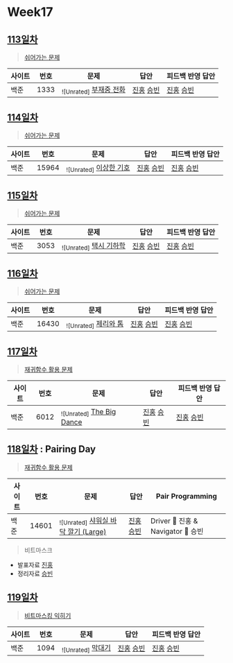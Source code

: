 # Week17

## [113일차](Day113)

> [쉬어가는 문제](https://www.acmicpc.net/group/workbook/view/9797/32849)

| 사이트 | 번호 | 문제                 | 답안                | 피드백 반영 답안    |
| ------ | ---- | -------------------- | ------------------- | ------------------- |
| 백준   | 1333    | <sub>![Unrated]</sub> [부재중 전화](https://www.acmicpc.net/problem/1333) | [진홍](Day113/boj1333_kjh.java) [승빈](Day113/boj1333_wsb.java) | [진홍](Day113/boj1333_kjh.java) [승빈](Day113/boj1333_wsb.java) |

## [114일차](Day114)

> [쉬어가는 문제](https://www.acmicpc.net/group/workbook/view/9797/32861)

| 사이트 | 번호 | 문제                 | 답안                | 피드백 반영 답안    |
| ------ | ---- | -------------------- | ------------------- | ------------------- |
| 백준   | 15964 | <sub>![Unrated]</sub> [이상한 기호](https://www.acmicpc.net/problem/15964) | [진홍](Day114/boj15964_kjh.java) [승빈](Day114/boj15964_wsb.java) | [진홍](Day114/boj15964_kjh.java) [승빈](Day114/boj15964_wsb.java) |

## [115일차](Day115)

> [쉬어가는 문제](https://www.acmicpc.net/group/workbook/view/9797/32881)

| 사이트 | 번호 | 문제                 | 답안                | 피드백 반영 답안    |
| ------ | ---- | -------------------- | ------------------- | ------------------- |
| 백준   | 3053    | <sub>![Unrated]</sub> [택시 기하학](https://www.acmicpc.net/problem/3053) | [진홍](Day115/boj3053_kjh.java) [승빈](Day115/boj3053_wsb.java) | [진홍](Day115/boj3053_kjh.java) [승빈](Day115/boj3053_wsb.java) |

## [116일차](Day116)

> [쉬어가는 문제](https://www.acmicpc.net/group/workbook/view/9797/32918)

| 사이트 | 번호 | 문제                 | 답안                | 피드백 반영 답안    |
| ------ | ---- | -------------------- | ------------------- | ------------------- |
| 백준   | 16430 | <sub>![Unrated]</sub> [제리와 톰](https://www.acmicpc.net/problem/16430) | [진홍](Day116/boj16430_kjh.java) [승빈](Day116/boj16430_wsb.java) | [진홍](Day116/boj16430_kjh.java) [승빈](Day116/boj16430_wsb.java) |

## [117일차](Day117)

> [재귀함수 활용 문제](https://www.acmicpc.net/group/workbook/view/9797/32926)

| 사이트 | 번호 | 문제                 | 답안                | 피드백 반영 답안    |
| ------ | ---- | -------------------- | ------------------- | ------------------- |
| 백준   | 6012    | <sub>![Unrated]</sub> [The Big Dance](https://www.acmicpc.net/problem/6012) | [진홍](Day117/boj6012_kjh.java) [승빈](Day117/boj6012_wsb.java) | [진홍](Day117/boj6012_kjh.java) [승빈](Day117/boj6012_wsb.java) |

## [118일차](Day118) : Pairing Day

> [재귀함수 활용 문제](https://www.acmicpc.net/group/workbook/view/9797/32968)

| 사이트 | 번호 | 문제                 | 답안                | Pair Programming    |
| ------ | ---- | -------------------- | ------------------- | ------------------- |
| 백준   | 14601 | <sub>![Unrated]</sub> [샤워실 바닥 깔기 (Large)](https://www.acmicpc.net/problem/14601) | [진홍승빈](Day118/boj14601_kjhwsb.java) | Driver 🚗 진홍 & Navigator 🧭 승빈 |

> 비트마스크
* 발표자료 [진홍](reference/kjh.pdf)
* 정리자료 [승빈](reference/wsb.pdf)

## [119일차](Day119)

> [비트마스킹 익히기](https://www.acmicpc.net/group/workbook/view/9797/32982)

| 사이트 | 번호 | 문제                 | 답안                | 피드백 반영 답안    |
| ------ | ---- | -------------------- | ------------------- | ------------------- |
| 백준   | 1094    | <sub>![Unrated]</sub> [막대기](https://www.acmicpc.net/problem/1094) | [진홍](Day119/boj1094_kjh.java) [승빈](Day119/boj1094_wsb.java) | [진홍](Day119/boj1094_kjh.java) [승빈](Day119/boj1094_wsb.java) |
